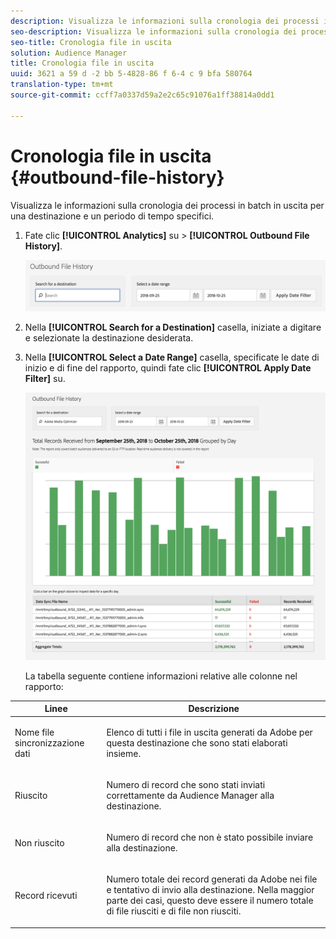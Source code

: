 ```yaml
---
description: Visualizza le informazioni sulla cronologia dei processi in batch in uscita per una destinazione e un periodo di tempo specifici.
seo-description: Visualizza le informazioni sulla cronologia dei processi in batch in uscita per una destinazione e un periodo di tempo specifici.
seo-title: Cronologia file in uscita
solution: Audience Manager
title: Cronologia file in uscita
uuid: 3621 a 59 d -2 bb 5-4828-86 f 6-4 c 9 bfa 580764
translation-type: tm+mt
source-git-commit: ccff7a0337d59a2e2c65c91076a1ff38814a0dd1

---
```



# Cronologia file in uscita {#outbound-file-history}

Visualizza le informazioni sulla cronologia dei processi in batch in uscita per una destinazione e un periodo di tempo specifici.

<!-- 

t_reports_outbound_history.xml

 -->

1. Fate clic **[!UICONTROL Analytics]** su &gt; **[!UICONTROL Outbound File History]**.

   ![Risultato passaggio](assets/outbound_history.png)

1. Nella **[!UICONTROL Search for a Destination]** casella, iniziate a digitare e selezionate la destinazione desiderata.
1. Nella **[!UICONTROL Select a Date Range]** casella, specificate le date di inizio e di fine del rapporto, quindi fate clic **[!UICONTROL Apply Date Filter]** su.

   ![Risultato passaggio](assets/outbound_history_stats.png)

   La tabella seguente contiene informazioni relative alle colonne nel rapporto:

<table id="table_93076D46AC50411395E72B9B987E99BE"> 
 <thead> 
  <tr> 
   <th colname="col1" class="entry"> Linee </th> 
   <th colname="col2" class="entry"> Descrizione </th> 
  </tr> 
 </thead>
 <tbody> 
  <tr> 
   <td colname="col1"> Nome file sincronizzazione dati </td> 
   <td colname="col2"> <p>Elenco di tutti i file in uscita generati <span class="keyword"> da Adobe</span> per questa destinazione che sono stati elaborati insieme. </p> </td> 
  </tr> 
  <tr> 
   <td colname="col1"> Riuscito </td> 
   <td colname="col2"> <p>Numero di record che sono stati inviati correttamente da <span class="keyword"> Audience Manager</span> alla destinazione. </p> </td> 
  </tr> 
  <tr> 
   <td colname="col1"> Non riuscito </td> 
   <td colname="col2"> <p>Numero di record che non è stato possibile inviare alla destinazione. </p> </td> 
  </tr> 
  <tr> 
   <td colname="col1"> Record ricevuti </td> 
   <td colname="col2"> <p>Numero totale dei record <span class="keyword"> generati da Adobe</span> nei file e tentativo di invio alla destinazione. Nella maggior parte dei casi, questo deve essere il numero totale di file riusciti e di file non riusciti. </p> </td> 
  </tr> 
 </tbody> 
</table>
